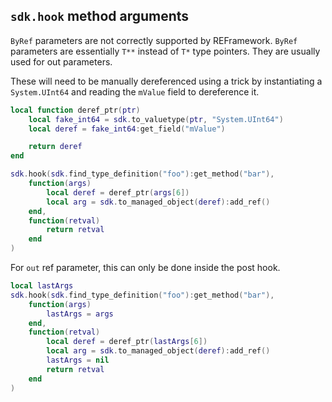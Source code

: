 ## `sdk.hook` method arguments
`ByRef` parameters are not correctly supported by REFramework. `ByRef` parameters are essentially `T**` instead of `T*` type pointers. They are usually used for out parameters.

These will need to be manually dereferenced using a trick by instantiating a `System.UInt64` and reading the `mValue` field to dereference it.

```lua
local function deref_ptr(ptr)
    local fake_int64 = sdk.to_valuetype(ptr, "System.UInt64")
    local deref = fake_int64:get_field("mValue")

    return deref
end

sdk.hook(sdk.find_type_definition("foo"):get_method("bar"),
    function(args)
        local deref = deref_ptr(args[6])
        local arg = sdk.to_managed_object(deref):add_ref()
    end,
    function(retval)
        return retval
    end
)
```

For `out` ref parameter, this can only be done inside the post hook.

```lua
local lastArgs
sdk.hook(sdk.find_type_definition("foo"):get_method("bar"),
    function(args)
        lastArgs = args
    end,
    function(retval)
        local deref = deref_ptr(lastArgs[6])
        local arg = sdk.to_managed_object(deref):add_ref()
        lastArgs = nil
        return retval
    end
)
```
